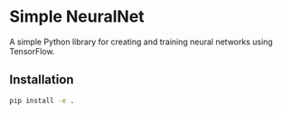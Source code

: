 # Simple NeuralNet

A simple Python library for creating and training neural networks using TensorFlow.

## Installation

```bash
pip install -e .